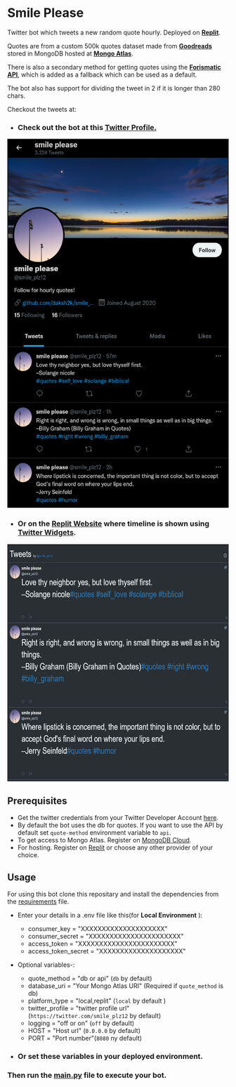 # Smile Please
 Twitter bot which tweets a new random quote hourly.
 Deployed on **[Replit](https://www.replit.com/@smileplz/smile-plz)**.

 Quotes are from a custom 500k quotes dataset made from **[Goodreads](https://www.goodreads.com/quotes)** stored in MongoDB hosted at **[Mongo Atlas](https://www.mongodb.com/cloud/atlas)**.
 
 There is also a secondary method for getting quotes using the **[Forismatic API](https://forismatic.com/en/api/)**, which is added as a fallback which can be used as a default.
 
 The bot also has support for dividing the tweet in 2 if it is longer than 280 chars.
 
 Checkout the tweets at:
 - ### Check out the bot at this **[Twitter Profile.](https://twitter.com/smile_plz12)**
  <img src="https://raw.githubusercontent.com/daksh2k/smile_plz/master/images/timeline_p.png" alt="Profile Image" width="550" height="840"/>

 - ### Or on the **[Replit Website](https://smile-plz.smileplz.repl.co/)** where timeline is shown using **[Twitter Widgets](https://developer.twitter.com/en/docs/twitter-for-websites/timelines/overview)**.
  <img src="https://raw.githubusercontent.com/daksh2k/smile_plz/master/images/timeline_w.png" alt="Profile Image" width="650" height="540"/>

## Prerequisites
- Get the twitter credentials from your Twitter Developer Account [here](https://developer.twitter.com/en/portal/projects-and-apps).
- By default the bot uses the db for quotes. If you want to use the API by default set `quote-method` environment variable to `api`.
- To get access to Mongo Atlas. Register on [MongoDB Cloud](https://www.mongodb.com/cloud/atlas/register).
- For hosting. Register on [Replit](https://replit.com/signup) or choose any other provider of your choice.
## Usage
 For using this bot clone this repositary and install the dependencies from the [requirements](./requirements.txt) file.
 
- Enter your details in a .env file like this(for **Local Environment** ):
  - consumer_key        = "XXXXXXXXXXXXXXXXXXXX"
  - consumer_secret     = "XXXXXXXXXXXXXXXXXXXXXX" 
  - access_token        = "XXXXXXXXXXXXXXXXXXXXXXX" 
  - access_token_secret = "XXXXXXXXXXXXXXXXXXXX" 
  
- Optional variables-:
  - quote_method    = "db or api" (`db` by default)
  - database_uri    = "Your Mongo Atlas URI" (Required if `quote_method` is db)
  - platform_type   = "local,replit"  (`local` by default )
  - twitter_profile = "twitter profile url" (`https://twitter.com/smile_plz12` by default)
  - logging         = "off or on" (`off` by default)
  - HOST            = "Host url" (`0.0.0.0` by default)
  - PORT            = "Port number"(`8080` ny default)

- ### Or set these variables in your deployed environment.

### Then run the [main.py](./main.py) file to execute your bot.
